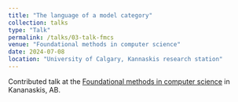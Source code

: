 ```yaml
---
title: "The language of a model category"
collection: talks
type: "Talk"
permalink: /talks/03-talk-fmcs
venue: "Foundational methods in computer science"
date: 2024-07-08
location: "University of Calgary, Kannaskis research station"
---
```


Contributed talk at the <a href="https://cspages.ucalgary.ca/~robin/FMCS/FMCS2024/FMCS2024.html">Foundational methods in computer science</a> in Kananaskis, AB.